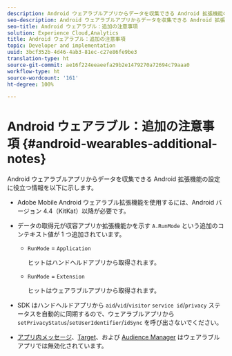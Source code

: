 ```yaml
---
description: Android ウェアラブルアプリからデータを収集できる Android 拡張機能の設定に役立つ情報を以下に示します。
seo-description: Android ウェアラブルアプリからデータを収集できる Android 拡張機能の設定に役立つ情報を以下に示します。
seo-title: Android ウェアラブル：追加の注意事項
solution: Experience Cloud,Analytics
title: Android ウェアラブル：追加の注意事項
topic: Developer and implementation
uuid: 3bcf352b-4d46-4ab3-81ec-c27e86fe9be3
translation-type: ht
source-git-commit: ae16f224eeaeefa29b2e1479270a72694c79aaa0
workflow-type: ht
source-wordcount: '161'
ht-degree: 100%

---
```



# Android ウェアラブル：追加の注意事項 {#android-wearables-additional-notes}

Android ウェアラブルアプリからデータを収集できる Android 拡張機能の設定に役立つ情報を以下に示します。

* Adobe Mobile Android ウェアラブル拡張機能を使用するには、Android バージョン 4.4（KitKat）以降が必要です。
* データの取得元が収容アプリか拡張機能かを示す `A.RunMode` という追加のコンテキスト値が 1 つ追加されています。

   * `RunMode` = `Application`

      ヒットはハンドヘルドアプリから取得されます。

   * `RunMode` = `Extension`

      ヒットはウェアラブルアプリから取得されます。

* SDK はハンドヘルドアプリから `aid`/`vid`/`visitor` `service id`/`privacy` ステータスを自動的に同期するので、ウェアラブルアプリから `setPrivacyStatus`/`setUserIdentifier`/`idSync` を呼び出さないでください。
* [アプリ内メッセージ](/help/android/messaging-main/messaging/messaging.md)、[Target](/help/android/target-main/target.md)、および [Audience Manager](/help/android/audience-manager/audiencemgmt.md) はウェアラブルアプリでは無効化されています。

